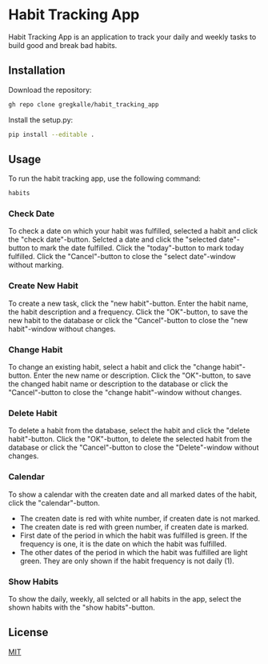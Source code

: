 # Habit Tracking App
Habit Tracking App is an application to track your daily and weekly tasks to build good and break bad habits.  

## Installation
Download the repository:
```bash
gh repo clone gregkalle/habit_tracking_app
```
Install the setup.py:
```bash
pip install --editable .
```
## Usage
To run the habit tracking app, use the following command:
```bash
habits
```
### Check Date
To check a date on which your habit was fulfilled, selected a habit and click the "check date"-button. Selcted a date and click the "selected date"-button to mark the date fulfilled. Click the "today"-button to mark today fulfilled. Click the "Cancel"-button to close the "select date"-window without marking.

### Create New Habit
To create a new task, click the "new habit"-button. Enter the habit name, the habit description and a frequency. Click the "OK"-button, to save the new habit to the database or click the "Cancel"-button to close the "new habit"-window without changes.

### Change Habit
To change an existing habit, select a habit and click the "change habit"-button. Enter the new name or description. Click the "OK"-button, to save the changed habit name or description to the database or click the "Cancel"-button to close the "change habit"-window without changes.

### Delete Habit
To delete a habit from the database, select the habit and click the "delete habit"-button. Click the "OK"-button, to delete the selected habit from the database or click the "Cancel"-button to close the "Delete"-window without changes.

### Calendar
To show a calendar with the createn date and all marked dates of the habit, click the "calendar"-button.
- The createn date is red with white number, if createn date is not marked.
- The createn date is red with green number, if createn date is marked.
- First date of the period in which the habit was fulfilled is green. If the frequency is one, it is the date on which the habit was fulfilled.
- The other dates of the period in which the habit was fulfilled are light green. They are only shown if the habit frequency is not daily (1).

### Show Habits
To show the daily, weekly, all selcted or all habits in the app, select the shown habits with the "show habits"-button.

## License

[MIT](https://choosealicense.com/licenses/mit/)
